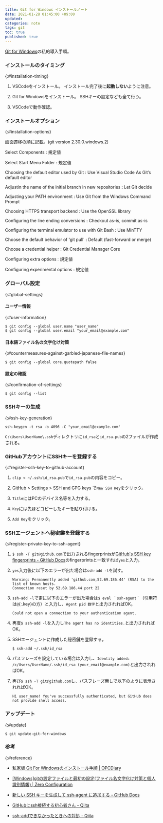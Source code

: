 ```yaml
---
title: Git for Windows インストールノート
date: 2021-01-28 01:45:00 +09:00
updated:
categories: note
tags: git
toc: true
published: true
---
```

[Git for Windows](https://gitforwindows.org/)の私的導入手順。

### インストールのタイミング
{:#installation-timing}

01. VSCodeをインストール。
    インストール完了後に**起動しない**ように注意。

02. Git for Windowsをインストール。
    SSHキーの設定なども全て行う。

03. VSCodeで動作確認。

### インストールオプション
{:#installation-options}

画面遷移の順に記載。(git version 2.30.0.windows.2)

Select Components
: 規定値

Select Start Menu Folder
: 規定値

Choosing the default editor used by Git
: Use Visual Studio Code As Git’s default editor

Adjustin the name of the initial branch in new repositories
: Let Git decide

Adjusting your PATH environment
: Use Git from the Windows Command Prompt

Choosing HTTPS transport backend
: Use the OpenSSL library

Configuring the line ending conversions
: Checkout as-is, commit as-is

Configuring the terminal emulator to use with Git Bash
: Use MinTTY

Choose the default behavior of 'git pull'
: Default (fast-forward or merge)

Choose a credential helper
: Git Credential Manager Core

Configuring extra options
: 規定値

Configuring experimental options
: 規定値

### グローバル設定
{:#global-settings}

#### ユーザー情報
{:#user-information}

```
$ git config --global user.name "user_name"
$ git config --global user.email "your_email@example.com"
```

#### 日本語ファイル名の文字化け対策
{:#countermeasures-against-garbled-japanese-file-names}

```
$ git config --global core.quotepath false
```

#### 設定の確認
{:#confirmation-of-settings}

```
$ git config --list
```

### SSHキーの生成
{:#ssh-key-generation}

```
ssh-keygen -t rsa -b 4096 -C "your_email@example.com"
```

`C:\Users\UserName\.ssh`ディレクトリに`id_rsa`と`id_rsa.pub`の2ファイルが作成される。

### GitHubアカウントにSSHキーを登録する
{:#register-ssh-key-to-github-account}

01. `clip < ~/.ssh/id_rsa.pub`で`id_rsa.pub`の内容をコピー。

02. GitHub > Settings > SSH and GPG keys で`New SSH Key`をクリック。

03. `Title`にはPCのデバイス名等を入力する。

04. `Key`には先ほどコピーしたキーを貼り付ける。

05. `Add Key`をクリック。

### SSHエージェントへ秘密鍵を登録する
{:#register-private-key-to-ssh-agent}

01. `$ ssh -T git@github.com`で出力されるfingerprintsが[GitHub's SSH key fingerprints \- GitHub Docs](https://docs.github.com/en/github/authenticating-to-github/githubs-ssh-key-fingerprints)のfingerprintsと一致すれば`yes`と入力。

02. `yes`入力後に以下のエラーが出た場合は`ssh-add -l`を試す。

    ```
    Warning: Permanently added 'github.com,52.69.186.44' (RSA) to the list of known hosts.
    Connection reset by 52.69.186.44 port 22
    ```

03. `ssh-add -l`で更に以下のエラーが出た場合は`$ eval ｀ssh-agent｀`（引用符は`@`{:.key}の方）と入力し、`Agent pid 数字`と出力されればOK。

    ```
    Could not open a connection to your authentication agent.
    ```

04. 再度`$ ssh-add -l`を入力し`The agent has no identities.`と出力されればOK。

05. SSHエージェントに作成した秘密鍵を登録する。

    ```
    $ ssh-add ~/.ssh/id_rsa
    ```

06. パスフレーズを設定している場合は入力し、`Identity added: /c/Users/UserName/.ssh/id_rsa (your_email@example.com)`と出力されればOK。

07. 再び`$ ssh -T git@github.com`し、パスフレーズ無しで以下のように表示されればOK。

    ```
    Hi user_name! You've successfully authenticated, but GitHub does not provide shell access.
    ```

### アップデート
{:#update}

```
$ git update-git-for-windows
```

### 参考
{:#reference}

* [私家版 Git For Windowsのインストール手順 \| OPCDiary](https://opcdiary.net/technical/programming/%E7%A7%81%E5%AE%B6%E7%89%88-git-for-windows%E3%81%AE%E3%82%A4%E3%83%B3%E3%82%B9%E3%83%88%E3%83%BC%E3%83%AB%E6%89%8B%E9%A0%86/)

* [\[Windows\]gitの設定ファイルと最初の設定\(ファイル名文字化け対策と個人識別情報\) \| Zero Configuration](https://zero-config.com/windows/git-config.html)

* [新しい SSH キーを生成して ssh\-agent に追加する \- GitHub Docs](https://docs.github.com/ja/github/authenticating-to-github/generating-a-new-ssh-key-and-adding-it-to-the-ssh-agent)

* [GitHubにssh接続する初心者さん \- Qiita](https://qiita.com/aki4000/items/4c81bc2747bbd5e96d85)

* [ssh\-addできなかったときへの対処 \- Qiita](https://qiita.com/sshojiro/items/60982f06c1a0ba88c160)
